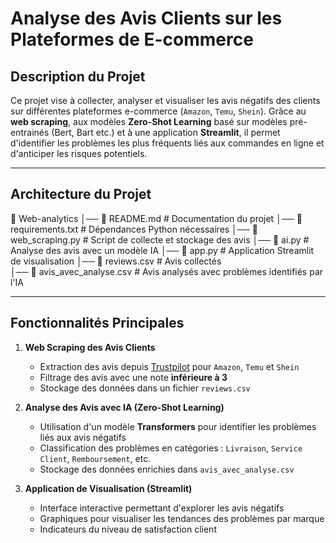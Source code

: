 # Analyse des Avis Clients sur les Plateformes de E-commerce

## Description du Projet

Ce projet vise à collecter, analyser et visualiser les avis négatifs des clients sur différentes plateformes e-commerce (`Amazon`, `Temu`, `Shein`). Grâce au **web scraping**, aux modèles  **Zero-Shot Learning** basé sur modèles pré-entrainés (Bert, Bart etc.) et à une application **Streamlit**, il permet d'identifier les problèmes les plus fréquents liés aux commandes en ligne et d'anticiper les risques potentiels.

---
## Architecture du Projet
📂 Web-analytics
│── 📝 README.md              # Documentation du projet
│── 📝 requirements.txt       # Dépendances Python nécessaires
│── 📝 web_scraping.py        # Script de collecte et stockage des avis
│── 📝 ai.py       # Analyse des avis avec un modèle IA
│── 📝 app.py                # Application Streamlit de visualisation
│── 📝 reviews.csv           # Avis collectés       
│── 📝 avis_avec_analyse.csv # Avis analysés avec problèmes identifiés par l'IA 

---

##  Fonctionnalités Principales

1. **Web Scraping des Avis Clients**  
   - Extraction des avis depuis [Trustpilot](https://fr.trustpilot.com/) pour `Amazon`, `Temu` et `Shein`  
   - Filtrage des avis avec une note **inférieure à 3**  
   - Stockage des données dans un fichier `reviews.csv`

2. **Analyse des Avis avec IA (Zero-Shot Learning)**  
   - Utilisation d'un modèle **Transformers** pour identifier les problèmes liés aux avis négatifs  
   - Classification des problèmes en catégories : `Livraison`, `Service Client`, `Remboursement`, etc.  
   - Stockage des données enrichies dans `avis_avec_analyse.csv`

3. **Application de Visualisation (Streamlit)**  
   - Interface interactive permettant d'explorer les avis négatifs  
   - Graphiques pour visualiser les tendances des problèmes par marque  
   - Indicateurs du niveau de satisfaction client  
